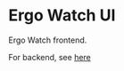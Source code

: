 # Ergo Watch UI

Ergo Watch frontend.

For backend, see [here](https://github.com/abchrisxyz/ergowatch)
